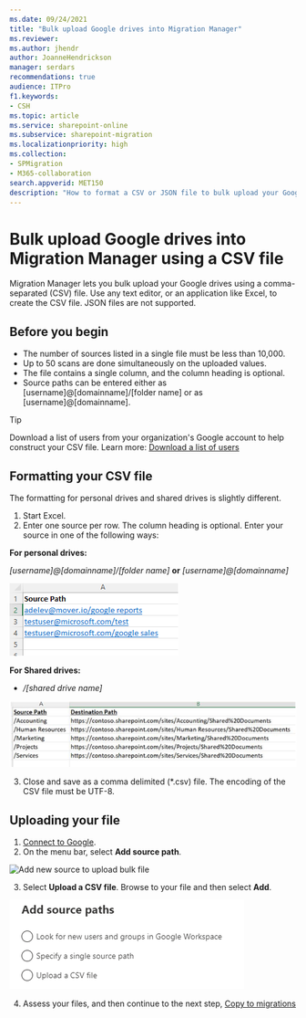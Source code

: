 ```yaml
---
ms.date: 09/24/2021
title: "Bulk upload Google drives into Migration Manager"
ms.reviewer: 
ms.author: jhendr
author: JoanneHendrickson
manager: serdars
recommendations: true
audience: ITPro
f1.keywords:
- CSH
ms.topic: article
ms.service: sharepoint-online
ms.subservice: sharepoint-migration
ms.localizationpriority: high
ms.collection: 
- SPMigration
- M365-collaboration
search.appverid: MET150
description: "How to format a CSV or JSON file to bulk upload your Google drives into Migration Manager."
---
```


# Bulk upload Google drives into Migration Manager using a CSV file 

Migration Manager lets you bulk upload your Google drives using a comma-separated (CSV) file. Use any text editor, or an application like Excel, to create the CSV file.  JSON files are not supported.

## Before you begin

- The number of sources listed in a single file must be less than 10,000.
- Up to 50 scans are done simultaneously on the uploaded values.
- The file contains a single column, and the column heading is optional.
- Source paths can be entered either as [username]@[domainname]/[folder name]  or as [username]@[domainname].

>[!Tip]
> Download a list of users from your organization's Google account to help construct your CSV file.  Learn more: [Download a list of users](https://support.google.com/a/answer/7348070?hl=en&fl=1)


## Formatting your CSV file

The formatting for personal drives and shared drives is slightly different.  

1. Start Excel. 
2. Enter one source per row.  The column heading is optional. Enter your source in one of the following ways: 

**For personal drives:**

*[username]@[domainname]/[folder name]*  **or** *[username]@[domainname]*

![Format for bulk uploading google drives into Migration Manager](media/mm-google-csv-format.png)

**For Shared drives:**

- */[shared drive name]*

![Format to use for shared drive for bulk upload](media/mm-google-csv-example.png)

3. Close and save as a comma delimited (*.csv) file. The encoding of the CSV file must be UTF-8.


## Uploading your file

1. [Connect to Google](mm-google-step1-connect.md).
2. On the menu bar, select **Add source path**.

  ![Add new source to upload bulk file](media/mm-upload-cloud-csv.png)


3. Select **Upload a CSV file**.  Browse to your file and then select **Add**.

![add new Google source paths](media/mm-google-add-source-paths.png)

4. Assess your files, and then continue to the next step, [Copy to migrations](mm-box-step3-copy-to-migrations.md)


 

    
